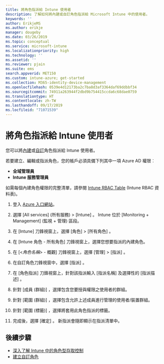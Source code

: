 ```yaml
---
title: 將角色指派給 Intune 使用者
description: 了解如何將內建或自訂角色指派給 Microsoft Intune 中的使用者。
keywords: ''
author: ErikjeMS
ms.author: erikje
manager: dougeby
ms.date: 03/26/2019
ms.topic: conceptual
ms.service: microsoft-intune
ms.localizationpriority: high
ms.technology: ''
ms.assetid: ''
ms.reviewer: pjain
ms.suite: ems
search.appverid: MET150
ms.custom: intune-azure; get-started
ms.collection: M365-identity-device-management
ms.openlocfilehash: 0539e4d12173ba2c7ba8d3af3364daf69ddbbf34
ms.sourcegitcommit: 74911a263944f2dbd9b754415ccda6c68dae0759
ms.translationtype: HT
ms.contentlocale: zh-TW
ms.lasthandoff: 09/17/2019
ms.locfileid: "71071539"
---
```

# <a name="assign-a-role-to-an-intune-user"></a>將角色指派給 Intune 使用者

您可以將[內建](role-based-access-control.md#built-in-roles)或[自訂](create-custom-role.md)角色指派給 Intune 使用者。

若要建立、編輯或指派角色，您的帳戶必須具備下列其中一項 Azure AD 權限︰
- **全域管理員**
- **Intune 服務管理員**

如需每個內建角色權限的完整清單，請參閱 [Intune RBAC Table](https://gallery.technet.microsoft.com/Intune-RBAC-table-2e3c9a1a) (Intune RBAC 資料表)。

1. 登入 [Azure 入口網站](https://portal.azure.com)。

2. 選擇 [All services] (所有服務)   > [Intune]  。 Intune 位於 [Monitoring + Management] (監視 + 管理)  區段。

3. 在 [Intune]  刀鋒視窗上，選擇 [角色]   > [所有角色]  。

4. 在 [Intune 角色 - 所有角色]  刀鋒視窗上，選擇您想要指派的內建角色。

5. 在 [<*角色名稱*> - 概觀]  刀鋒視窗上，選擇 [管理]   > [指派]  。

6. 在自訂角色刀鋒視窗中，選擇 [指派]  。

7. 在 [角色指派]  刀鋒視窗上，針對該指派輸入 [指派名稱]  及選擇性的 [指派描述]  。

8. 針對 [成員 (群組)]  ，選擇包含您要授與權限之使用者的群組。

9. 針對 [範圍 (群組)]  ，選擇包含允許上述成員進行管理的使用者/裝置群組。

10. 針對 [範圍 (標籤)]  ，選擇將套用此角色指派的標籤。

11. 完成後，選擇 [確定]  。 新指派會隨即顯示在指派清單中。


## <a name="next-steps"></a>後續步驟
- [深入了解 Intune 中的角色型存取控制](role-based-access-control.md)
- [建立自訂角色](create-custom-role.md)
